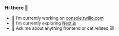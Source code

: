 ### Hi there 👋

<!--
**lupitadavila/lupitadavila** is a ✨ _special_ ✨ repository because its `README.md` (this file) appears on your GitHub profile.
-->


- 🔭 I’m currently working on [console.twilio.com](http://console.twilio.com)
- 🌱 I’m currently exploring [Next.js](https://nextjs.org/)
- 💬 Ask me about anything frontend or cat related 😺
